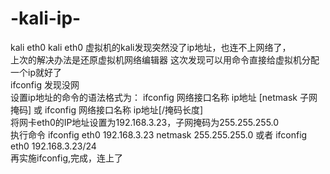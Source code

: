 # -kali-ip-
kali eth0
kali eth0 虚拟机的kali发现突然没了ip地址，也连不上网络了，<br>
上次的解决办法是还原虚拟机网络编辑器 这次发现可以用命令直接给虚拟机分配一个ip就好了<br>
ifconfig 发现没网 <br>
设置ip地址的命令的语法格式为： ifconfig 网络接口名称 ip地址 [netmask 子网掩码] 或 ifconfig 网络接口名称 ip地址[/掩码长度]<br>
将网卡eth0的IP地址设置为192.168.3.23，子网掩码为255.255.255.0  <br>
执行命令 ifconfig eth0 192.168.3.23 netmask 255.255.255.0 或者 ifconfig eth0 192.168.3.23/24<br>
再实施ifconfig,完成，连上了
